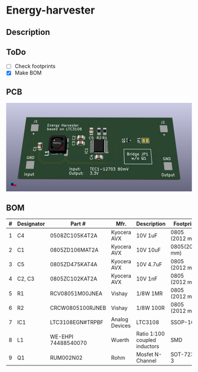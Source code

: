 # Energy-harvester
## Description


## ToDo

- [ ] Check footprints
- [x] Make BOM 

## PCB
![3D Image](img/3D.png)

## BOM

|# |Designator	|Part #	|Mfr.	|Description |Footprint	|Qty. |
|- |----------- |------ |---- |----------- |--------- |---- |
|1 |C4	|0508ZC105K4T2A|	Kyocera AVX	|10V 1uF	|0805 (2012 mm)	|1|
|2	|C1	|0805ZD106MAT2A|	Kyocera AVX	|10V 10uF	|0805(2012 mm)	|1|
|3	|C5|	0805ZD475KAT4A|	Kyocera AVX|	10V 4.7uF|	0805 (2012 mm)	|1|
|4	|C2, C3|	0805ZC102KAT2A|	Kyocera AVX|	10V 1nF|	0805 (2012 mm)	|2|
|5	|R1|	RCV08051M00JNEA|	Vishay|	1/8W 1MR|	0805 (2012 mm) |1|
|6	|R2|	CRCW0805100RJNEB|	Vishay|	1/8W 100R|	0805 (2012 mm) |1|
|7	|IC1|	LTC3108EGN#TRPBF|	Analog Devices|	LTC3108|	SSOP-16	|1|
|8	|L1|	WE-EHPI 74488540070|	Wuerth|	Ratio 1:100 coupled inductors|	SMD	|1|
|9	|Q1|	RUM002N02|	Rohm|	Mosfet N-Channel|	SOT-723-3	|1|
